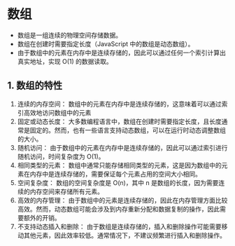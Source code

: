 # 数组

- 数组是一组连续的物理空间存储数据。
- 数组在创建时需要指定长度（JavaScript 中的数组是动态数组）。
- 由于数组中的元素在内存中是连续存储的，因此可以通过任何一个索引计算出真实地址，实现 O(1) 的数据读取。

## 1. 数组的特性

1. 连续的内存空间： 数组中的元素在内存中是连续存储的，这意味着可以通过索引高效地访问数组中的元素
2. 固定或动态长度： 大多数编程语言中，数组在创建时需要指定长度，且长度通常是固定的。然而，也有一些语言支持动态数组，可以在运行时动态调整数组的大小。
3. 随机访问： 由于数组中的元素在内存中是连续存储的，因此可以通过索引进行随机访问，时间复杂度为 O(1)。
4. 相同类型的元素： 数组中通常只能存储相同类型的元素，这是因为数组中的元素在内存中是连续存储的，需要保证每个元素占用的空间大小相同。
5. 空间复杂度： 数组的空间复杂度是 O(n)，其中 n 是数组的长度，因为需要连续的内存空间来存储所有元素。
6. 高效的内存管理： 由于数组中的元素是连续存储的，因此在内存管理方面比较高效。然而，动态数组可能会涉及到内存重新分配和数据复制的操作，因此需要额外的开销。
7. 不支持动态插入和删除： 由于数组是连续存储的，插入和删除操作可能需要移动其他元素，因此效率较低。通常情况下，不建议频繁进行插入和删除操作。

